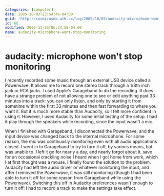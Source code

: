 ```yaml
---
categories: [computer]
date: 2005-10-03T23:54:46-04:00
guid: 'http://cosmicosmo.ath.cx/log/2005/10/03/audacity-microphone-wont-stop-monitoring/'
id: 68
modified: 2005-11-26T06:34:58-04:00
name: audacity-microphone-wont-stop-monitoring
---
```


audacity: microphone won't stop monitoring
==========================================

I recently recorded some music through an external USB device called a Powerwave.  It allows me to record one stereo track through a 1/8th inch jack or RCA jacks.  I used Apple's Garageband to do the recording.  It does have a strange problem of not allowing one to see or edit anything past 33 minutes into a track: you can only listen, and only by starting it from sometime within the first 33 minutes and then fast forwarding to where you want it.  But it is much more stable than Audacity, so I felt more confident in using it.  However, I used Audacity for some initial testing of the setup.  I had it play through the speakers while recording, since the input wasn't a mic.

When I finished with Garageband, I disconnected the Powerwave, and the input device was changed back to the internal microphone.  For some reason, the mic was continuosly monitoring even with all audio applications closed.  I went in to Garageband to try to turn it off, by various means, but was unable to.  I left it go for nearly a day, and nearly forgot about it, save for an occasional crackling noise I heard when I got home from work, which I at first thought was a mouse.  I finally found the solution to the problem.  Audacity had left the audio driver or whatever monitoring the input, and after I removed the Powerwave, it was still monitoring (though I had been able to turn it off for some reason from Garageband while using the Powerwave).  Switching this off in Audacity preferences wasn't enough to turn it off:  I had to record a track to make the settings take effect.
